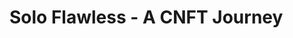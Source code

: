 # Solo Flawless - A CNFT Journey

<!---
soloflawless/soloflawless is a ✨ special ✨ repository because its `README.md` (this file) appears on your GitHub profile.
You can click the Preview link to take a look at your changes.
--->
